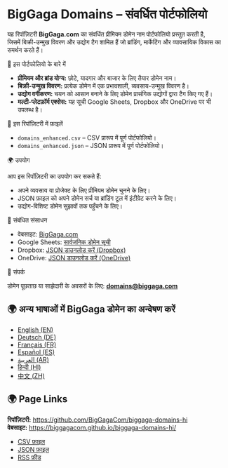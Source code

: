 # BigGaga Domains – संवर्धित पोर्टफोलियो

यह रिपॉज़िटरी **BigGaga.com** का संवर्धित प्रीमियम डोमेन नाम पोर्टफोलियो प्रस्तुत करती है,  
जिसमें बिक्री-उन्मुख विवरण और उद्योग टैग शामिल हैं जो ब्रांडिंग, मार्केटिंग और व्यावसायिक विकास का समर्थन करते हैं।  

📌 इस पोर्टफोलियो के बारे में

- **प्रीमियम और ब्रांड योग्य:** छोटे, यादगार और बाजार के लिए तैयार डोमेन नाम।  
- **बिक्री-उन्मुख विवरण:** प्रत्येक डोमेन में एक प्रभावशाली, व्यवसाय-उन्मुख विवरण है।  
- **उद्योग वर्गीकरण:** चयन को आसान बनाने के लिए डोमेन प्रासंगिक उद्योगों द्वारा टैग किए गए हैं।  
- **मल्टी-प्लेटफ़ॉर्म एक्सेस:** यह सूची Google Sheets, Dropbox और OneDrive पर भी उपलब्ध है।  

📂 इस रिपॉज़िटरी में फ़ाइलें

- `domains_enhanced.csv` – CSV प्रारूप में पूर्ण पोर्टफोलियो।  
- `domains_enhanced.json` – JSON प्रारूप में पूर्ण पोर्टफोलियो।  

🌍 उपयोग

आप इस रिपॉज़िटरी का उपयोग कर सकते हैं:  

- अपने व्यवसाय या प्रोजेक्ट के लिए प्रीमियम डोमेन चुनने के लिए।  
- JSON फ़ाइल को अपने डोमेन सर्च या ब्रांडिंग टूल में इंटीग्रेट करने के लिए।  
- उद्योग-विशिष्ट डोमेन सुझावों तक पहुँचने के लिए।  

🔗 संबंधित संसाधन

- वेबसाइट: [BigGaga.com](https://biggaga.com)  
- Google Sheets: [सार्वजनिक डोमेन सूची](https://docs.google.com/spreadsheets/d/1UQU729cPbizfRyK6z-CQlxRp8N2tsarZOEqTbTGjCFE/edit?usp=sharing)  
- Dropbox: [JSON डाउनलोड करें (Dropbox)](https://www.dropbox.com/scl/fi/yijq86vv5l86apb037wmv/domains_hi.json?rlkey=v6h4nizhclzt1kofa86jkrdlv&st=i6bgutdz&dl=0)  
- OneDrive: [JSON डाउनलोड करें (OneDrive)](https://1drv.ms/u/c/c6c0dcda53e2941a/Ec1awOQMWBNMt2Ui8mkuRM0BRzB-iaeXyjcvbTYFgrVLhQ?download=1)  

📧 संपर्क

डोमेन पूछताछ या साझेदारी के अवसरों के लिए: **domains@biggaga.com**

## 🌍 अन्य भाषाओं में BigGaga डोमेन का अन्वेषण करें

- [English (EN)](https://github.com/BigGagaCom/biggaga-domains-en)
- [Deutsch (DE)](https://github.com/BigGagaCom/biggaga-domains-de)
- [Français (FR)](https://github.com/BigGagaCom/biggaga-domains-fr)
- [Español (ES)](https://github.com/BigGagaCom/biggaga-domains-es)
- [العربية (AR)](https://github.com/BigGagaCom/biggaga-domains-ar)
- [हिन्दी (HI)](https://github.com/BigGagaCom/biggaga-domains-hi)
- [中文 (ZH)](https://github.com/BigGagaCom/biggaga-domains-zh)


## 🌍 Page Links

**रिपॉज़िटरी:** https://github.com/BigGagaCom/biggaga-domains-hi  
**वेबसाइट:** https://biggagacom.github.io/biggaga-domains-hi/  

- [CSV फ़ाइल](https://biggagacom.github.io/biggaga-domains-hi/domains_hi.csv)  
- [JSON फ़ाइल](https://biggagacom.github.io/biggaga-domains-hi/domains_hi.json)  
- [RSS फ़ीड](https://biggagacom.github.io/biggaga-domains-hi/biggaga-domains-full-hi.rss.xml)  
